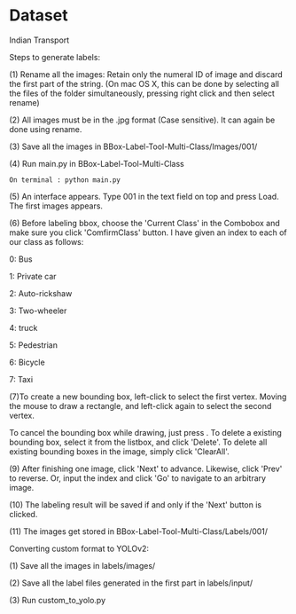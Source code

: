 # Dataset
Indian Transport


Steps to generate labels:


(1) Rename all the images: Retain only the numeral ID of image and discard the first part of the string.
(On mac OS X, this can be done by selecting all the files of the folder simultaneously, pressing right click and then select rename)

(2) All images must be in the .jpg format (Case sensitive). It can again be done using rename.

(3) Save all the images in BBox-Label-Tool-Multi-Class/Images/001/

(4) Run main.py in BBox-Label-Tool-Multi-Class 

    On terminal : python main.py

(5) An interface appears. Type 001 in the text field on top and press Load. The first images appears.

(6) Before labeling bbox, choose the 'Current Class' in the Combobox and make sure you click 'ComfirmClass' button. I have given an index to each of our class as follows:

0: Bus

1: Private car

2: Auto-rickshaw

3: Two-wheeler

4: truck

5: Pedestrian

6: Bicycle

7: Taxi


(7)To create a new bounding box, left-click to select the first vertex. Moving the mouse to draw a rectangle, and left-click again to select the second vertex.

To cancel the bounding box while drawing, just press .
To delete a existing bounding box, select it from the listbox, and click 'Delete'.
To delete all existing bounding boxes in the image, simply click 'ClearAll'.

(9) After finishing one image, click 'Next' to advance. Likewise, click 'Prev' to reverse. Or, input the index and click 'Go' to navigate to an arbitrary image.

(10) The labeling result will be saved if and only if the 'Next' button is clicked.

(11) The images get stored in BBox-Label-Tool-Multi-Class/Labels/001/





Converting custom format to YOLOv2:

(1) Save all the images in labels/images/

(2) Save all the label files generated in the first part in labels/input/

(3) Run custom_to_yolo.py


